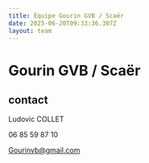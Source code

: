 ```yaml
---
title: Équipe Gourin GVB / Scaër
date: 2025-06-20T09:33:36.307Z
layout: team
---
```


# Gourin GVB / Scaër



## contact 

Ludovic COLLET

06 85 59 87 10

Gourinvb@gmail.com

